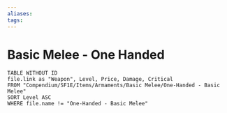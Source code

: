 ```yaml
---
aliases: 
tags: 
---
```


# Basic Melee - One Handed

``` dataview
TABLE WITHOUT ID
file.link as "Weapon", Level, Price, Damage, Critical
FROM "Compendium/SF1E/Items/Armaments/Basic Melee/One-Handed - Basic Melee"
SORT Level ASC
WHERE file.name != "One-Handed - Basic Melee"
```